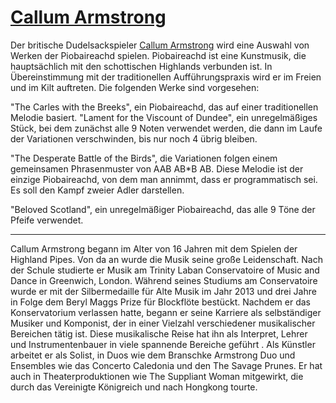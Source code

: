 # [Callum Armstrong](https://callumarmstrong.co.uk/)

Der britische Dudelsackspieler [Callum Armstrong](https://callumarmstrong.co.uk) wird eine Auswahl von Werken der Piobaireachd spielen. Piobaireachd ist eine Kunstmusik, die hauptsächlich mit den schottischen Highlands verbunden ist. In Übereinstimmung mit der traditionellen Aufführungspraxis wird er im Freien und im Kilt auftreten. Die folgenden Werke sind vorgesehen:

"The Carles with the Breeks", ein Piobaireachd, das auf einer traditionellen Melodie basiert. "Lament for the Viscount of Dundee", ein unregelmäßiges Stück, bei dem zunächst alle 9 Noten verwendet werden, die dann im Laufe der Variationen verschwinden, bis nur noch 4 übrig bleiben.

"The Desperate Battle of the Birds", die Variationen folgen einem gemeinsamen Phrasenmuster von AAB AB\*B AB. Diese Melodie ist der einzige Piobaireachd, von dem man annimmt, dass er programmatisch sei. Es soll den Kampf zweier Adler darstellen.

"Beloved Scotland", ein unregelmäßiger Piobaireachd, das alle 9 Töne der Pfeife verwendet.

---

Callum Armstrong begann im Alter von 16 Jahren mit dem Spielen der Highland Pipes. Von da an wurde die Musik seine große Leidenschaft. Nach der Schule studierte er Musik am Trinity Laban Conservatoire of Music and Dance in Greenwich, London. Während seines Studiums am Conservatoire wurde er mit der Silbermedaille für Alte Musik im Jahr 2013 und drei Jahre in Folge dem Beryl Maggs Prize für Blockflöte bestückt.
Nachdem er das Konservatorium verlassen hatte, begann er seine Karriere als selbständiger Musiker und Komponist, der in einer Vielzahl verschiedener musikalischer Bereichen tätig ist. Diese musikalische Reise hat ihn als Interpret, Lehrer und Instrumentenbauer in viele spannende Bereiche geführt . Als Künstler arbeitet er als Solist, in Duos wie dem Branschke Armstrong Duo und Ensembles wie das Concerto Caledonia und den The Savage Prunes. Er hat auch in Theaterproduktionen wie The Suppliant Woman mitgewirkt, die durch das Vereinigte Königreich und nach Hongkong tourte.
